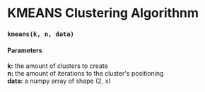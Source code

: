 # KMEANS Clustering Algorithnm

### `kmeans(k, n, data)`

#### Parameters
**k:** the amount of clusters to create  
**n:** the amount of iterations to the cluster's positioning  
**data:** a numpy array of shape (2, x)  


